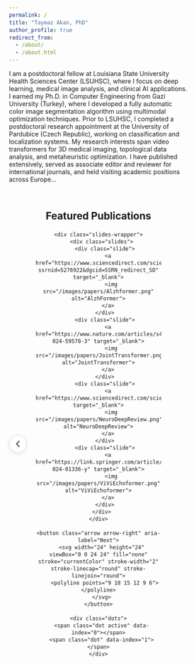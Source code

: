 ```yaml
---
permalink: /
title: "Taymaz Akan, PhD"
author_profile: true
redirect_from: 
  - /about/
  - /about.html
---
```


I am a postdoctoral fellow at Louisiana State University Health Sciences Center (LSUHSC), where I focus on deep learning, medical image analysis, and clinical AI applications. I earned my Ph.D. in Computer Engineering from Gazi University (Turkey), where I developed a fully automatic color image segmentation algorithm using multimodal optimization techniques. Prior to LSUHSC, I completed a postdoctoral research appointment at the University of Pardubice (Czech Republic), working on classification and localization systems. My research interests span video transformers for 3D medical imaging, topological data analysis, and metaheuristic optimization. I have published extensively, served as associate editor and reviewer for international journals, and held visiting academic positions across Europe...


<!DOCTYPE html>
<html lang="en">
<head>
  <meta charset="UTF-8">
  <meta name="viewport" content="width=device-width, initial-scale=1.0">
  <title>Featured Publications Carousel</title>
</head>
<body>

<section id="featured-publications" style="text-align:center; margin: 60px 0;">
  <h2>Featured Publications</h2>
  <div class="pub-carousel">
    <button class="arrow arrow-left" aria-label="Previous">
      <svg width="24" height="24" viewBox="0 0 24 24" fill="none" stroke="currentColor" stroke-width="2" stroke-linecap="round" stroke-linejoin="round">
        <polyline points="15 18 9 12 15 6"></polyline>
      </svg>
    </button>
    
    <div class="slides-wrapper">
      <div class="slides">
        <div class="slide">
          <a href="https://www.sciencedirect.com/science/article/pii/S0306452225009108?ssrnid=5276922&dgcid=SSRN_redirect_SD" target="_blank">
            <img src="/images/papers/Alzhformer.png" alt="AlzhFormer">
          </a>
        </div>
        <div class="slide">
          <a href="https://www.nature.com/articles/s41598-024-59578-3" target="_blank">
            <img src="/images/papers/JointTransformer.png" alt="JointTransformer">
          </a>
        </div>
        <div class="slide">
          <a href="https://www.sciencedirect.com/science/article/pii/S0022510X25003557" target="_blank">
            <img src="/images/papers/NeuroDeepReview.png" alt="NeuroDeepReview">
          </a>
        </div>
        <div class="slide">
          <a href="https://link.springer.com/article/10.1007/s10278-024-01336-y" target="_blank">
            <img src="/images/papers/ViViEchoformer.png" alt="ViViEchoformer">
          </a>
        </div>
      </div>
    </div>
    
    <button class="arrow arrow-right" aria-label="Next">
      <svg width="24" height="24" viewBox="0 0 24 24" fill="none" stroke="currentColor" stroke-width="2" stroke-linecap="round" stroke-linejoin="round">
        <polyline points="9 18 15 12 9 6"></polyline>
      </svg>
    </button>
    
    <div class="dots">
      <span class="dot active" data-index="0"></span>
      <span class="dot" data-index="1"></span>
    </div>
  </div>
</section>

<style>
* {
  box-sizing: border-box;
}

#featured-publications {
  max-width: 1000px;
  margin: 0 auto;
}

.pub-carousel {
  position: relative;
  padding: 0 60px;
}

.slides-wrapper {
  overflow: hidden;
  padding: 20px 5px;
  margin: -20px -5px;
}

.slides {
  display: flex;
  transition: transform 0.6s ease;
  gap: 20px;
  width: fit-content;
}

.slide {
  flex: 0 0 auto;
  width: 230px;
  display: flex;
  justify-content: center;
  align-items: center;
}

.slide a {
  display: block;
}

.slide img {
  width: 210px;
  height: 285px;
  border-radius: 10px;
  box-shadow: 0 3px 10px rgba(0,0,0,0.15);
  transition: transform 0.3s ease;
  display: block;
}

.slide img:hover {
  transform: scale(1.05);
  position: relative;
  z-index: 100;
}

.arrow {
  position: absolute;
  top: 50%;
  transform: translateY(-50%);
  background-color: rgba(255, 255, 255, 0.9);
  border: 1px solid #ddd;
  border-radius: 50%;
  width: 40px;
  height: 40px;
  display: flex;
  align-items: center;
  justify-content: center;
  cursor: pointer;
  z-index: 10;
  transition: all 0.3s ease;
  box-shadow: 0 2px 8px rgba(0,0,0,0.1);
}

.arrow:hover {
  background-color: #fff;
  box-shadow: 0 4px 12px rgba(0,0,0,0.15);
}

.arrow:active {
  transform: translateY(-50%) scale(0.95);
}

.arrow svg {
  color: #333;
}

.arrow-left {
  left: 0;
}

.arrow-right {
  right: 0;
}

.dots {
  text-align: center;
  margin-top: 15px;
}

.dot {
  height: 10px;
  width: 10px;
  margin: 0 5px;
  background-color: #ccc;
  border-radius: 50%;
  display: inline-block;
  cursor: pointer;
  transition: background-color 0.3s;
}

.dot.active {
  background-color: #58a6ff;
}

h2 {
  font-size: 1.6em;
  margin-bottom: 20px;
}
</style>

<script>
console.log('Script loading...');

const slidesContainer = document.querySelector('.slides');
const dots = document.querySelectorAll('.dot');
const arrowLeft = document.querySelector('.arrow-left');
const arrowRight = document.querySelector('.arrow-right');
const slides = document.querySelectorAll('.slide');

let currentIndex = 0;

function showSlides(index) {
  console.log('Showing slide index:', index);
  
  // Calculate the offset based on slide width + gap
  const slideWidth = 230; // width of each slide including gap
  const offset = index * (slideWidth * 3); // Move by 3 slides worth
  
  slidesContainer.style.transform = `translateX(-${offset}px)`;
  
  // Update dots
  dots.forEach((dot, i) => {
    dot.classList.toggle('active', i === index);
  });
  
  currentIndex = index;
}

function nextSlide() {
  console.log('Next clicked, current index:', currentIndex);
  const newIndex = currentIndex === 0 ? 1 : 0;
  showSlides(newIndex);
}

function prevSlide() {
  console.log('Prev clicked, current index:', currentIndex);
  const newIndex = currentIndex === 0 ? 1 : 0;
  showSlides(newIndex);
}

// Arrow click handlers
arrowLeft.addEventListener('click', function(e) {
  console.log('Left arrow clicked');
  e.preventDefault();
  prevSlide();
});

arrowRight.addEventListener('click', function(e) {
  console.log('Right arrow clicked');
  e.preventDefault();
  nextSlide();
});

// Dot click handlers
dots.forEach((dot, i) => {
  dot.addEventListener('click', function(e) {
    console.log('Dot clicked:', i);
    e.preventDefault();
    showSlides(i);
  });
});

// Auto slide every 5 seconds
setInterval(() => {
  nextSlide();
}, 5000);

// Initialize
console.log('Initializing carousel...');
console.log('Total slides:', slides.length);
showSlides(0);
</script>

</body>
</html>
